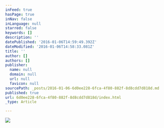 ```yaml
---
inFeed: true
hasPage: true
inNav: false
inLanguage: null
starred: false
keywords: []
description: ''
datePublished: '2016-01-06T14:59:49.392Z'
dateModified: '2016-01-06T14:58:33.081Z'
title: ''
author: []
authors: []
publisher:
  name: null
  domain: null
  url: null
  favicon: null
sourcePath: _posts/2016-01-06-6d0ee228-6fca-4f80-882f-8d8cdd7d818d.md
published: true
url: 6d0ee228-6fca-4f80-882f-8d8cdd7d818d/index.html
_type: Article

---
```

![](https://the-grid-user-content.s3-us-west-2.amazonaws.com/446a4213-9562-4e13-b488-6db0728a3fe5.png)